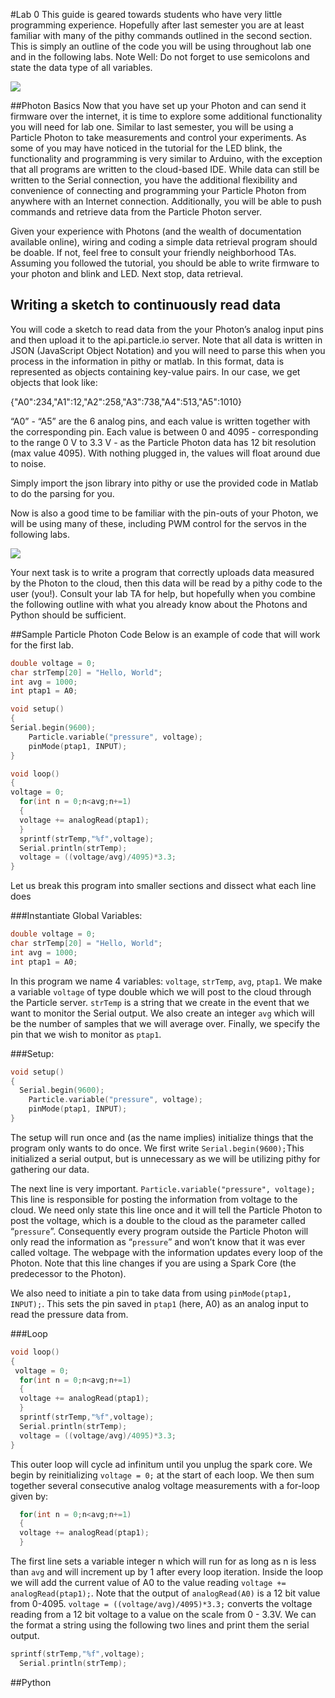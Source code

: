 #Lab 0
This guide is geared towards students who have very little programming experience. Hopefully after last semester you are at least familiar with many of the pithy commands outlined in the second section. This is simply an outline of the code you will be using throughout lab one and in the following labs. Note Well: Do not forget to use semicolons and state the data type of all variables.


![](https://www-assets.particle.io/images/Photon-wo-Headers-WiFi-Module-sideview-resized_640x480.png)

##Photon Basics
Now that you have set up your Photon and can send it firmware over the internet, it is time to explore some additional functionality you will need for lab one.
Similar to last semester, you will be using a Particle Photon to take measurements and control your experiments. As some of you may have noticed in the tutorial for the LED blink, the functionality and programming is very similar to Arduino, with the exception that all programs are written to the cloud-based IDE. While data can still be written to the Serial connection, you have the additional flexibility and convenience of connecting and programming your Particle Photon from anywhere with an Internet connection. Additionally, you will be able to push commands and retrieve data from the Particle Photon server.

Given your experience with Photons (and the wealth of documentation available online), wiring and coding a simple data retrieval program should be doable. If not, feel free to consult your friendly neighborhood TAs. Assuming you followed the tutorial, you should be able to write firmware to your photon and blink and LED. Next stop, data retrieval.

## Writing a sketch to continuously read data

You will code a sketch to read data from the your Photon’s analog input pins and then upload it to the api.particle.io server. Note that all data is written in JSON (JavaScript Object Notation) and you will need to parse this when you process in the information in pithy or matlab. In this format, data is represented as objects containing key-value pairs. In our case, we get objects that look like:

{"A0":234,"A1":12,"A2":258,"A3":738,"A4":513,"A5":1010}

“A0” - “A5” are the 6 analog pins, and each value is written together with the corresponding pin. Each value is between 0 and 4095 - corresponding to the range 0 V to 3.3 V - as the Particle Photon data has 12 bit resolution (max value 4095). With nothing plugged in, the values will float around due to noise.

Simply import the json library into pithy or use the provided code in Matlab to do the parsing for you.

Now is also a good time to be familiar with the pin-outs of your Photon, we will be using many of these, including PWM control for the servos in the following labs.

![](https://community.particle.io/uploads/default/original/b/0/b034c15ddff602da98496b171cccc522aac9fcc8.png)

Your next task is to write a program that correctly uploads data measured by the Photon to the cloud, then this data will be read by a pithy code to the user (you!). Consult your lab TA for help, but hopefully when you combine the following outline with what you already know about the Photons and Python should be sufficient.

##Sample Particle Photon Code
Below is an example of code that will work for the first lab. 
```c
double voltage = 0;
char strTemp[20] = "Hello, World";
int avg = 1000;
int ptap1 = A0;

void setup()
{
Serial.begin(9600);
    Particle.variable("pressure", voltage);
    pinMode(ptap1, INPUT);
}

void loop()
{
voltage = 0;
  for(int n = 0;n<avg;n+=1)
  {
  voltage += analogRead(ptap1);
  }
  sprintf(strTemp,"%f",voltage);
  Serial.println(strTemp);
  voltage = ((voltage/avg)/4095)*3.3;
}
```

Let us break this program into smaller sections and dissect what each line does

###Instantiate Global Variables:
```c
double voltage = 0;
char strTemp[20] = "Hello, World";
int avg = 1000;
int ptap1 = A0;
```
In this program we name 4 variables: `voltage`, `strTemp`, `avg`, `ptap1`.  We make a variable `voltage` of type double which we will post to the cloud through the Particle server. `strTemp` is a string that we create in the event that we want to monitor the Serial output.  We also create an integer `avg` which will be the number of samples that we will average over. Finally, we specify the pin that we wish to monitor as `ptap1`.

###Setup:
```c
void setup()
{
  Serial.begin(9600);
    Particle.variable("pressure", voltage);
    pinMode(ptap1, INPUT);
}
```

The setup will run once and (as the name implies) initialize things that the program only wants to do once. We first write `Serial.begin(9600);`This initialized a serial output, but is unnecessary as we will be utilizing pithy for gathering our data.

The next line is very important. 
`Particle.variable("pressure", voltage);`
This line is responsible for posting the information from voltage to the cloud. We need only state this line once and it will tell the Particle Photon to post the voltage, which is a double to the cloud as the parameter called “`pressure`”.  Consequently every program outside the Particle Photon will only read the information as “`pressure`” and won’t know that it was ever called voltage.  The webpage with the information updates every loop of the Photon. Note that this line changes if you are using a Spark Core (the predecessor to the Photon).

We also need to initiate a pin to take data from using `pinMode(ptap1, INPUT);`. This sets the pin saved in `ptap1` (here, A0) as an analog input to read the pressure data from.

###Loop
```c
void loop()
{
 voltage = 0;
  for(int n = 0;n<avg;n+=1)
  {
  voltage += analogRead(ptap1);
  }
  sprintf(strTemp,"%f",voltage);
  Serial.println(strTemp);
  voltage = ((voltage/avg)/4095)*3.3;
}
```
This outer loop will cycle ad infinitum until you unplug the spark core.  We begin by reinitializing `voltage = 0;` at the start of each loop. We then sum together several consecutive analog voltage measurements with a for-loop given by:

```c
  for(int n = 0;n<avg;n+=1)
  {
  voltage += analogRead(ptap1);
  }
```

The first line sets a variable integer n which will run for as long as n is less than `avg` and will increment up by 1 after every loop iteration.  Inside the loop we will add the current value of A0 to the value reading `voltage += analogRead(ptap1);`. Note that the output of `analogRead(A0)` is a 12 bit value from 0-4095.  `voltage = ((voltage/avg)/4095)*3.3;` converts the voltage reading from a 12 bit voltage to a value on the scale from 0 - 3.3V.   We can the format a string using the following two lines and print them the serial output.

```c
sprintf(strTemp,"%f",voltage);
  Serial.println(strTemp);
```

##Python
